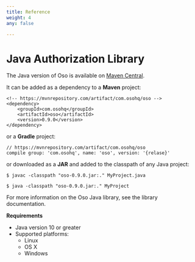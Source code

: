 ```yaml
---
title: Reference
weight: 4
any: false

---
```

# Java Authorization Library

The Java version of Oso is available on [Maven Central](https://search.maven.org/artifact/com.osohq/oso).

It can be added as a dependency to a **Maven** project:

```
<!-- https://mvnrepository.com/artifact/com.osohq/oso -->
<dependency>
    <groupId>com.osohq</groupId>
    <artifactId>oso</artifactId>
    <version>0.9.0</version>
</dependency>
```

or a **Gradle** project:

```
// https://mvnrepository.com/artifact/com.osohq/oso
compile group: 'com.osohq', name: 'oso', version: '{relase}'
```

or downloaded as a **JAR** and added to the classpath of any Java project:

```
$ javac -classpath "oso-0.9.0.jar:." MyProject.java

$ java -classpath "oso-0.9.0.jar:." MyProject
```

For more information on the Oso Java library, see the
library documentation.

**Requirements**

* Java version 10 or greater
* Supported platforms:
  * Linux
  * OS X
  * Windows
